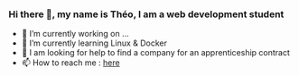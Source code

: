 ### Hi there 👋, my name is Théo, I am a web development student




- 🔭 I’m currently working on ...
- 🌱 I’m currently learning Linux & Docker
- 🤔 I am looking for help to find a company for an apprenticeship contract
- 📫 How to reach me : <a href="mailto:bourdeltheo@gmail.com">here</A>


